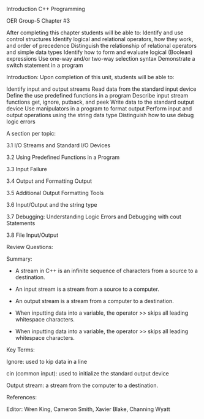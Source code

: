 Introduction C++ Programming

OER Group-5 Chapter #3

After completing this chapter students will be able to:
Identify and use control structures
Identify logical and relational operators, how they work, and order of precedence
Distinguish the relationship of relational operators and simple data types
Identify how to form and evaluate logical (Boolean) expressions
Use one-way and/or two-way selection syntax
Demonstrate a switch statement in a program

Introduction: 
Upon completion of this unit, students will be able to:

Identify input and output streams
Read data from the standard input device
Define the use predefined functions in a program
Describe input stream functions get, ignore, putback, and peek
Write data to the standard output device
Use manipulators in a program to format output
Perform input and output operations using the string data type
Distinguish how to use debug logic errors

A section per topic:

3.1 I/O Streams and Standard I/O Devices

3.2 Using Predefined Functions in a Program

3.3 Input Failure

3.4 Output and Formatting Output

3.5 Additional Output Formatting Tools

3.6 Input/Output and the string type 

3.7 Debugging: Understanding Logic Errors and Debugging with cout Statements

3.8 File Input/Output 

Review Questions:


Summary:
* A stream in C++ is an infinite sequence of characters from a source to a destination.

* An input stream is a stream from a source to a computer.

* An output stream is a stream from a computer to a destination.

* When inputting data into a variable, the operator >> skips all leading whitespace characters.

* When inputting data into a variable, the operator >> skips all leading whitespace characters.

Key Terms:

Ignore: used to kip data in a line 

cin (common input): used to initialize the standard output device 

Output stream: a stream from the computer to a destination. 

References:

Editor: Wren King, Cameron Smith, Xavier Blake, Channing Wyatt

